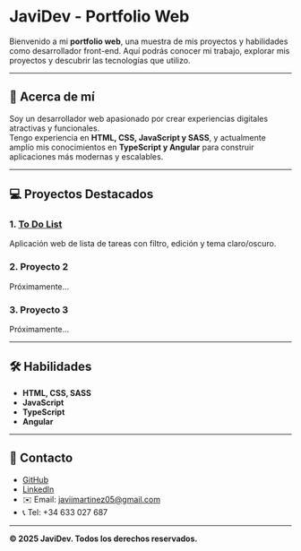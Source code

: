 # JaviDev - Portfolio Web

Bienvenido a mi **portfolio web**, una muestra de mis proyectos y habilidades como desarrollador front-end. Aquí podrás conocer mi trabajo, explorar mis proyectos y descubrir las tecnologías que utilizo.

---

## 🔹 Acerca de mí

Soy un desarrollador web apasionado por crear experiencias digitales atractivas y funcionales.  
Tengo experiencia en **HTML, CSS, JavaScript y SASS**, y actualmente amplío mis conocimientos en **TypeScript y Angular** para construir aplicaciones más modernas y escalables.

---

## 💻 Proyectos Destacados

### 1. [To Do List](https://theewiick.github.io/To-Do-List)
Aplicación web de lista de tareas con filtro, edición y tema claro/oscuro.

### 2. Proyecto 2
Próximamente…

### 3. Proyecto 3
Próximamente…

---

## 🛠 Habilidades

- **HTML, CSS, SASS**
- **JavaScript**
- **TypeScript**
- **Angular**

---

## 🔗 Contacto

- [GitHub](https://github.com/TheeWiick)  
- [LinkedIn](https://www.linkedin.com/in/javiidev)  
- ✉️ Email: javiimartinez05@gmail.com  
- 📞 Tel: +34 633 027 687  

---

**© 2025 JaviDev. Todos los derechos reservados.**
